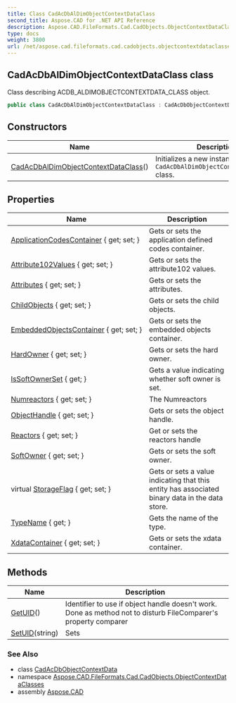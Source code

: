 ```yaml
---
title: Class CadAcDbAlDimObjectContextDataClass
second_title: Aspose.CAD for .NET API Reference
description: Aspose.CAD.FileFormats.Cad.CadObjects.ObjectContextDataClasses.CadAcDbAlDimObjectContextDataClass class. Class describing ACDB_ALDIMOBJECTCONTEXTDATA_CLASS object
type: docs
weight: 3800
url: /net/aspose.cad.fileformats.cad.cadobjects.objectcontextdataclasses/cadacdbaldimobjectcontextdataclass/
---
```

## CadAcDbAlDimObjectContextDataClass class

Class describing ACDB_ALDIMOBJECTCONTEXTDATA_CLASS object.

```csharp
public class CadAcDbAlDimObjectContextDataClass : CadAcDbObjectContextData
```

## Constructors

| Name | Description |
| --- | --- |
| [CadAcDbAlDimObjectContextDataClass](cadacdbaldimobjectcontextdataclass/)() | Initializes a new instance of the `CadAcDbAlDimObjectContextDataClass` class. |

## Properties

| Name | Description |
| --- | --- |
| [ApplicationCodesContainer](../../aspose.cad.fileformats.cad.cadobjects/cadobjectbase/applicationcodescontainer/) { get; set; } | Gets or sets the application defined codes container. |
| [Attribute102Values](../../aspose.cad.fileformats.cad.cadobjects/cadobjectbase/attribute102values/) { get; set; } | Gets or sets the attribute102 values. |
| [Attributes](../../aspose.cad.fileformats.cad.cadobjects/cadobjectbase/attributes/) { get; set; } | Gets or sets the attributes. |
| [ChildObjects](../../aspose.cad.fileformats.cad.cadobjects/cadbaseobject/childobjects/) { get; set; } | Gets or sets the child objects. |
| [EmbeddedObjectsContainer](../../aspose.cad.fileformats.cad.cadobjects/cadobjectbase/embeddedobjectscontainer/) { get; set; } | Gets or sets the embedded objects container. |
| [HardOwner](../../aspose.cad.fileformats.cad.cadobjects/cadownedobjectbase/hardowner/) { get; set; } | Gets or sets the hard owner. |
| [IsSoftOwnerSet](../../aspose.cad.fileformats.cad.cadobjects/cadownedobjectbase/issoftownerset/) { get; } | Gets a value indicating whether soft owner is set. |
| [Numreactors](../../aspose.cad.fileformats.cad.cadobjects/cadownedobjectbase/numreactors/) { get; set; } | The Numreactors |
| [ObjectHandle](../../aspose.cad.fileformats.cad.cadobjects/cadobjectbase/objecthandle/) { get; set; } | Gets or sets the object handle. |
| [Reactors](../../aspose.cad.fileformats.cad.cadobjects/cadownedobjectbase/reactors/) { get; set; } | Get or sets the reactors handle |
| [SoftOwner](../../aspose.cad.fileformats.cad.cadobjects/cadownedobjectbase/softowner/) { get; set; } | Gets or sets the soft owner. |
| virtual [StorageFlag](../../aspose.cad.fileformats.cad.cadobjects/cadownedobjectbase/storageflag/) { get; set; } | Gets or sets a value indicating that this entity has associated binary data in the data store. |
| [TypeName](../../aspose.cad.fileformats.cad.cadobjects/cadbaseobject/typename/) { get; } | Gets the name of the type. |
| [XdataContainer](../../aspose.cad.fileformats.cad.cadobjects/cadobjectbase/xdatacontainer/) { get; set; } | Gets or sets the xdata container. |

## Methods

| Name | Description |
| --- | --- |
| [GetUID](../../aspose.cad.fileformats.cad.cadobjects/cadobjectbase/getuid/)() | Identifier to use if object handle doesn't work. Done as method not to disturb FileComparer's property comparer |
| [SetUID](../../aspose.cad.fileformats.cad.cadobjects/cadobjectbase/setuid/)(string) | Sets |

### See Also

* class [CadAcDbObjectContextData](../cadacdbobjectcontextdata/)
* namespace [Aspose.CAD.FileFormats.Cad.CadObjects.ObjectContextDataClasses](../../aspose.cad.fileformats.cad.cadobjects.objectcontextdataclasses/)
* assembly [Aspose.CAD](../../)


